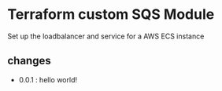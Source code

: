 # Terraform custom SQS Module

Set up the loadbalancer and service for a AWS ECS instance

## changes

- 0.0.1 : hello world!
